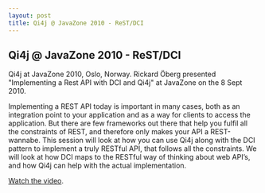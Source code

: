 ```yaml
---
layout: post
title: Qi4j @ JavaZone 2010 - ReST/DCI
---
```

## Qi4j @ JavaZone 2010 - ReST/DCI

Qi4j at JavaZone 2010, Oslo, Norway. Rickard Öberg presented "Implementing a Rest API with DCI and Qi4j" at JavaZone on the 8 Sept 2010.

Implementing a REST API today is important in many cases, both as an integration point to your application and as a way for clients to access the application. But there are few frameworks out there that help you fulfil all the constraints of REST, and therefore only makes your API a REST-wannabe. This session will look at how you can use Qi4j along with the DCI pattern to implement a truly RESTful API, that follows all the constraints. We will look at how DCI maps to the RESTful way of thinking about web API’s, and how Qi4j can help with the actual implementation.

[Watch the video](http://streaming.java.no/tcs/#page:recordingList&pageNumber:1&id:DD3955BC-997B-40C1-A7DC-421DB8EE6512).
